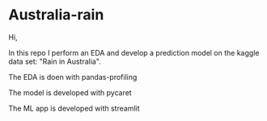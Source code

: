 # Australia-rain

Hi,

In this repo I perform an EDA and develop a prediction model on the kaggle data set: "Rain in Australia".

The EDA is doen with pandas-profiling

The model is developed with pycaret

The ML app is developed with streamlit
